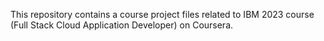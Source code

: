 This repository contains a course project files related to IBM 2023 course (Full Stack Cloud Application Developer) on Coursera.
